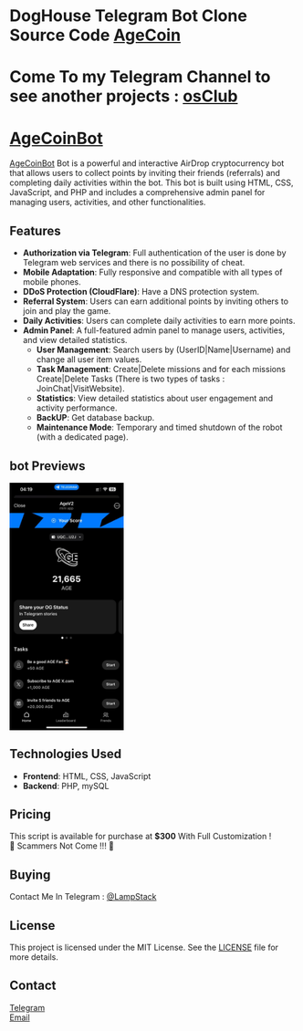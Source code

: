 # DogHouse Telegram Bot Clone Source Code [AgeCoin](https://t.me/AgeCoinBot)

# Come To my Telegram Channel to see another projects : [osClub](https://t.me/osClub)

# [AgeCoinBot](https://t.me/AgeCoinBot)

[AgeCoinBot](https://t.me/AgeCoinBot) Bot is a powerful and interactive AirDrop cryptocurrency bot that allows users to collect points by inviting their friends (referrals) and completing daily activities within the bot. This bot is built using HTML, CSS, JavaScript, and PHP and includes a comprehensive admin panel for managing users, activities, and other functionalities.

## Features

- **Authorization via Telegram**: Full authentication of the user is done by Telegram web services and there is no possibility of cheat.
- **Mobile Adaptation**: Fully responsive and compatible with all types of mobile phones.
- **DDoS Protection (CloudFlare)**: Have a DNS protection system.
- **Referral System**: Users can earn additional points by inviting others to join and play the game.
- **Daily Activities**: Users can complete daily activities to earn more points.
- **Admin Panel**: A full-featured admin panel to manage users, activities, and view detailed statistics.
  - **User Management**: Search users by (UserID|Name|Username) and change all user item values.
  - **Task Management**: Create|Delete missions and for each missions Create|Delete Tasks (There is two types of tasks : JoinChat|VisitWebsite).
  - **Statistics**: View detailed statistics about user engagement and activity performance.
  - **BackUP**: Get database backup.
  - **Maintenance Mode**: Temporary and timed shutdown of the robot (with a dedicated page).

## bot Previews
<div style="display: flex; overflow-x: auto;">
  <img src="./home.jpg" alt="Slide 1" width="200" height="auto">
</div>

## Technologies Used

- **Frontend**: HTML, CSS, JavaScript
- **Backend**: PHP, mySQL

## Pricing

This script is available for purchase at **$300** With Full Customization !<br>
📛 Scammers Not Come !!! 📛

## Buying

Contact Me In Telegram : <a href="https://t.me/LampStack">@LampStack</a><br>


## License

This project is licensed under the MIT License. See the [LICENSE](LICENSE) file for more details.

## Contact

<a href="https://t.me/LampStack">Telegram</a><br>
<a href="mailto:xialop@outlook.com">Email</a>
